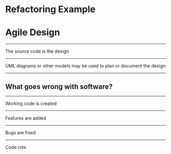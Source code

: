 Refactoring Example
===================

Agile Design
============

---

The source code is the design

---

UML diagrams or other models may be used to plan or document the design

---

What goes wrong with software?
------------------------------

---

Working code is created

---

Features are added

---

Bugs are fixed

---

Code rots
